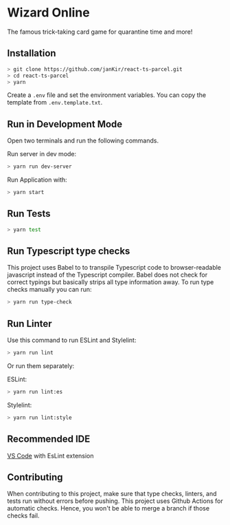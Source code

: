 # Wizard Online

The famous trick-taking card game for quarantine time and more!


## Installation

```sh
> git clone https://github.com/janKir/react-ts-parcel.git
> cd react-ts-parcel
> yarn
```

Create a `.env` file and set the environment variables.
You can copy the template from `.env.template.txt`.

## Run in Development Mode

Open two terminals and run the following commands.

Run server in dev mode:

```sh
> yarn run dev-server
```

Run Application with:
```sh
> yarn start
```

## Run Tests
```sh 
> yarn test
```

## Run Typescript type checks
This project uses Babel to to transpile Typescript code to browser-readable javascript instead of the Typescript compiler.
Babel does not check for correct typings but basically strips all type information away.
To run type checks manually you can run:
```sh
> yarn run type-check
```

## Run Linter
Use this command to run ESLint and Stylelint:
```sh
> yarn run lint
```

Or run them separately:

ESLint:
```sh
> yarn run lint:es
```

Stylelint:
```sh
> yarn run lint:style
```

## Recommended IDE

[VS Code](https://code.visualstudio.com/) with EsLint  extension


## Contributing

When contributing to this project, make sure that type checks, linters, and tests run without errors before pushing. This project uses Github Actions for automatic checks. Hence, you won't be able to merge a branch if those checks fail.
